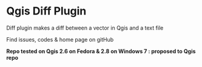 # Qgis Diff Plugin
Diff plugin makes a diff between a vector in Qgis and a text file 

Find issues, codes & home page on gitHub

**Repo tested on Qgis 2.6 on Fedora & 2.8 on Windows 7 : proposed to Qgis repo**
